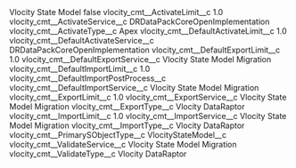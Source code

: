 <?xml version="1.0" encoding="UTF-8"?>
<CustomMetadata xmlns="http://soap.sforce.com/2006/04/metadata" xmlns:xsi="http://www.w3.org/2001/XMLSchema-instance" xmlns:xsd="http://www.w3.org/2001/XMLSchema">
    <label>Vlocity State Model</label>
    <protected>false</protected>
    <values>
        <field>vlocity_cmt__ActivateLimit__c</field>
        <value xsi:type="xsd:double">1.0</value>
    </values>
    <values>
        <field>vlocity_cmt__ActivateService__c</field>
        <value xsi:type="xsd:string">DRDataPackCoreOpenImplementation</value>
    </values>
    <values>
        <field>vlocity_cmt__ActivateType__c</field>
        <value xsi:type="xsd:string">Apex</value>
    </values>
    <values>
        <field>vlocity_cmt__DefaultActivateLimit__c</field>
        <value xsi:type="xsd:double">1.0</value>
    </values>
    <values>
        <field>vlocity_cmt__DefaultActivateService__c</field>
        <value xsi:type="xsd:string">DRDataPackCoreOpenImplementation</value>
    </values>
    <values>
        <field>vlocity_cmt__DefaultExportLimit__c</field>
        <value xsi:type="xsd:double">1.0</value>
    </values>
    <values>
        <field>vlocity_cmt__DefaultExportService__c</field>
        <value xsi:type="xsd:string">Vlocity State Model Migration</value>
    </values>
    <values>
        <field>vlocity_cmt__DefaultImportLimit__c</field>
        <value xsi:type="xsd:double">1.0</value>
    </values>
    <values>
        <field>vlocity_cmt__DefaultImportPostProcess__c</field>
        <value xsi:nil="true"/>
    </values>
    <values>
        <field>vlocity_cmt__DefaultImportService__c</field>
        <value xsi:type="xsd:string">Vlocity State Model Migration</value>
    </values>
    <values>
        <field>vlocity_cmt__ExportLimit__c</field>
        <value xsi:type="xsd:double">1.0</value>
    </values>
    <values>
        <field>vlocity_cmt__ExportService__c</field>
        <value xsi:type="xsd:string">Vlocity State Model Migration</value>
    </values>
    <values>
        <field>vlocity_cmt__ExportType__c</field>
        <value xsi:type="xsd:string">Vlocity DataRaptor</value>
    </values>
    <values>
        <field>vlocity_cmt__ImportLimit__c</field>
        <value xsi:type="xsd:double">1.0</value>
    </values>
    <values>
        <field>vlocity_cmt__ImportService__c</field>
        <value xsi:type="xsd:string">Vlocity State Model Migration</value>
    </values>
    <values>
        <field>vlocity_cmt__ImportType__c</field>
        <value xsi:type="xsd:string">Vlocity DataRaptor</value>
    </values>
    <values>
        <field>vlocity_cmt__PrimarySObjectType__c</field>
        <value xsi:type="xsd:string">VlocityStateModel__c</value>
    </values>
    <values>
        <field>vlocity_cmt__ValidateService__c</field>
        <value xsi:type="xsd:string">Vlocity State Model Migration</value>
    </values>
    <values>
        <field>vlocity_cmt__ValidateType__c</field>
        <value xsi:type="xsd:string">Vlocity DataRaptor</value>
    </values>
</CustomMetadata>
